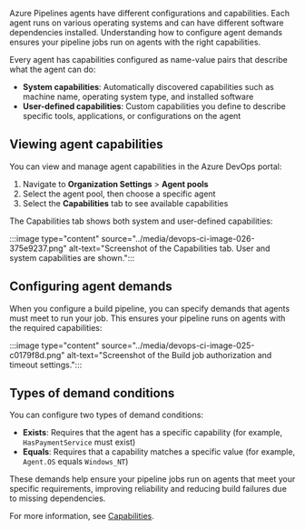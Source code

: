 Azure Pipelines agents have different configurations and capabilities. Each agent runs on various operating systems and can have different software dependencies installed. Understanding how to configure agent demands ensures your pipeline jobs run on agents with the right capabilities.

Every agent has capabilities configured as name-value pairs that describe what the agent can do:

- **System capabilities**: Automatically discovered capabilities such as machine name, operating system type, and installed software
- **User-defined capabilities**: Custom capabilities you define to describe specific tools, applications, or configurations on the agent

## Viewing agent capabilities

You can view and manage agent capabilities in the Azure DevOps portal:

1. Navigate to **Organization Settings** > **Agent pools**
2. Select the agent pool, then choose a specific agent
3. Select the **Capabilities** tab to see available capabilities

The Capabilities tab shows both system and user-defined capabilities:

:::image type="content" source="../media/devops-ci-image-026-375e9237.png" alt-text="Screenshot of the Capabilities tab. User and system capabilities are shown.":::

## Configuring agent demands

When you configure a build pipeline, you can specify demands that agents must meet to run your job. This ensures your pipeline runs on agents with the required capabilities:

:::image type="content" source="../media/devops-ci-image-025-c0179f8d.png" alt-text="Screenshot of the Build job authorization and timeout settings.":::

## Types of demand conditions

You can configure two types of demand conditions:

- **Exists**: Requires that the agent has a specific capability (for example, `HasPaymentService` must exist)
- **Equals**: Requires that a capability matches a specific value (for example, `Agent.OS` equals `Windows_NT`)

These demands help ensure your pipeline jobs run on agents that meet your specific requirements, improving reliability and reducing build failures due to missing dependencies.

For more information, see [Capabilities](/azure/devops/pipelines/agents/agents).
